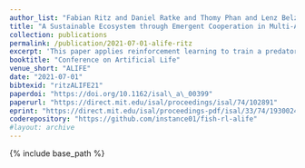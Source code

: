 ```yaml
---
author_list: "Fabian Ritz and Daniel Ratke and Thomy Phan and Lenz Belzner and Claudia Linnhoff-Popien"
title: "A Sustainable Ecosystem through Emergent Cooperation in Multi-Agent Reinforcement Learning"
collection: publications
permalink: /publication/2021-07-01-alife-ritz
excerpt: 'This paper applies reinforcement learning to train a predator to hunt multiple prey, which are able to reproduce, in a 2D simulation. It is shown that, using methods of curriculum learning, long-term reward discounting and stacked observations, a reinforcement-learning-based predator can achieve an economic strategy: Only hunt when there is still prey left to reproduce in order to maintain the population. Hence, purely selfish goals are sufficient to motivate a reinforcement learning agent for long-term planning and keeping a certain balance with its environment by not depleting its resources. While a comparably simple reinforcement learning algorithm achieves such behavior in the present scenario, providing a suitable amount of past and predictive information turns out to be crucial for the training success.'
booktitle: "Conference on Artificial Life"
venue_short: "ALIFE"
date: "2021-07-01"
bibtexid: "ritzALIFE21"
paperdoi: "https://doi.org/10.1162/isal\_a\_00399"
paperurl: "https://direct.mit.edu/isal/proceedings/isal/74/102891"
eprint: "https://direct.mit.edu/isal/proceedings-pdf/isal/33/74/1930024/isal\_a\_00399.pdf"
coderepository: "https://github.com/instance01/fish-rl-alife"
#layout: archive
---
```


{% include base_path %}

